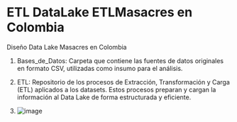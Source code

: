 # ETL DataLake ETLMasacres en Colombia

Diseño Data Lake Masacres en Colombia

1. Bases_de_Datos: Carpeta que contiene las fuentes de datos originales en formato CSV, utilizadas como insumo para el análisis.

2. ETL: Repositorio de los procesos de Extracción, Transformación y Carga (ETL) aplicados a los datasets. Estos procesos preparan y cargan la información al Data Lake de forma estructurada y eficiente.

3. ![image](https://github.com/user-attachments/assets/c0d8f8c9-eb10-4b99-8db5-7f9b2e46c1fd)


